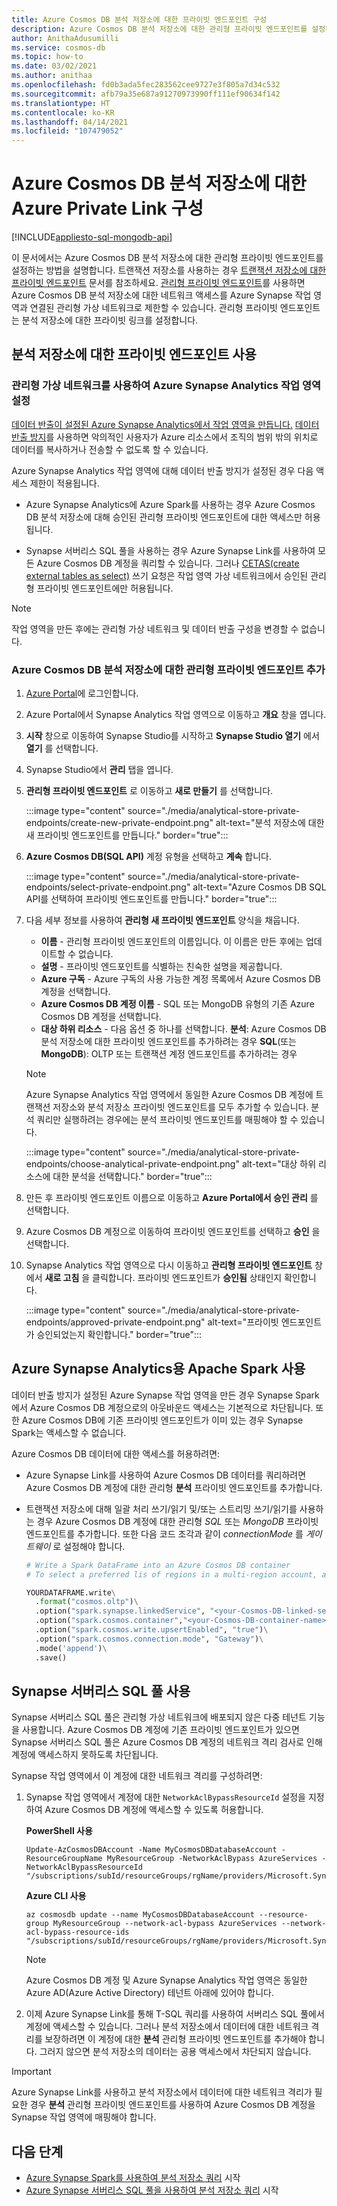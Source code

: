 ```yaml
---
title: Azure Cosmos DB 분석 저장소에 대한 프라이빗 엔드포인트 구성
description: Azure Cosmos DB 분석 저장소에 대한 관리형 프라이빗 엔드포인트를 설정하여 네트워크 액세스를 제한하는 방법을 알아봅니다.
author: AnithaAdusumilli
ms.service: cosmos-db
ms.topic: how-to
ms.date: 03/02/2021
ms.author: anithaa
ms.openlocfilehash: fd0b3ada5fec283562cee9727e3f805a7d34c532
ms.sourcegitcommit: afb79a35e687a91270973990ff111ef90634f142
ms.translationtype: HT
ms.contentlocale: ko-KR
ms.lasthandoff: 04/14/2021
ms.locfileid: "107479052"
---
```

# <a name="configure-azure-private-link-for-azure-cosmos-db-analytical-store"></a>Azure Cosmos DB 분석 저장소에 대한 Azure Private Link 구성
[!INCLUDE[appliesto-sql-mongodb-api](includes/appliesto-sql-mongodb-api.md)]

이 문서에서는 Azure Cosmos DB 분석 저장소에 대한 관리형 프라이빗 엔드포인트를 설정하는 방법을 설명합니다. 트랜잭션 저장소를 사용하는 경우 [트랜잭션 저장소에 대한 프라이빗 엔드포인트](how-to-configure-private-endpoints.md) 문서를 참조하세요. [관리형 프라이빗 엔드포인트](../synapse-analytics/security/synapse-workspace-managed-private-endpoints.md)를 사용하면 Azure Cosmos DB 분석 저장소에 대한 네트워크 액세스를 Azure Synapse 작업 영역과 연결된 관리형 가상 네트워크로 제한할 수 있습니다. 관리형 프라이빗 엔드포인트는 분석 저장소에 대한 프라이빗 링크를 설정합니다.

## <a name="enable-a-private-endpoint-for-the-analytical-store"></a>분석 저장소에 대한 프라이빗 엔드포인트 사용

### <a name="set-up-azure-synapse-analytics-workspace-with-a-managed-virtual-network"></a>관리형 가상 네트워크를 사용하여 Azure Synapse Analytics 작업 영역 설정

[데이터 반출이 설정된 Azure Synapse Analytics에서 작업 영역을 만듭니다.](../synapse-analytics/security/how-to-create-a-workspace-with-data-exfiltration-protection.md) [데이터 반출 방지](../synapse-analytics/security/workspace-data-exfiltration-protection.md)를 사용하면 악의적인 사용자가 Azure 리소스에서 조직의 범위 밖의 위치로 데이터를 복사하거나 전송할 수 없도록 할 수 있습니다.

Azure Synapse Analytics 작업 영역에 대해 데이터 반출 방지가 설정된 경우 다음 액세스 제한이 적용됩니다.

* Azure Synapse Analytics에 Azure Spark를 사용하는 경우 Azure Cosmos DB 분석 저장소에 대해 승인된 관리형 프라이빗 엔드포인트에 대한 액세스만 허용됩니다.

* Synapse 서버리스 SQL 풀을 사용하는 경우 Azure Synapse Link를 사용하여 모든 Azure Cosmos DB 계정을 쿼리할 수 있습니다. 그러나 [CETAS(create external tables as select)](../synapse-analytics/sql/develop-tables-cetas.md) 쓰기 요청은 작업 영역 가상 네트워크에서 승인된 관리형 프라이빗 엔드포인트에만 허용됩니다.

> [!NOTE]
> 작업 영역을 만든 후에는 관리형 가상 네트워크 및 데이터 반출 구성을 변경할 수 없습니다.

### <a name="add-a-managed-private-endpoint-for-azure-cosmos-db-analytical-store"></a>Azure Cosmos DB 분석 저장소에 대한 관리형 프라이빗 엔드포인트 추가

1. [Azure Portal](https://portal.azure.com/)에 로그인합니다.

1. Azure Portal에서 Synapse Analytics 작업 영역으로 이동하고 **개요** 창을 엽니다.

1. **시작** 창으로 이동하여 Synapse Studio를 시작하고 **Synapse Studio 열기** 에서 **열기** 를 선택합니다.

1. Synapse Studio에서 **관리** 탭을 엽니다.

1. **관리형 프라이빗 엔드포인트** 로 이동하고 **새로 만들기** 를 선택합니다.

   :::image type="content" source="./media/analytical-store-private-endpoints/create-new-private-endpoint.png" alt-text="분석 저장소에 대한 새 프라이빗 엔드포인트를 만듭니다." border="true":::

1. **Azure Cosmos DB(SQL API)** 계정 유형을 선택하고 **계속** 합니다.

   :::image type="content" source="./media/analytical-store-private-endpoints/select-private-endpoint.png" alt-text="Azure Cosmos DB SQL API를 선택하여 프라이빗 엔드포인트를 만듭니다." border="true":::

1. 다음 세부 정보를 사용하여 **관리형 새 프라이빗 엔드포인트** 양식을 채웁니다.

   * **이름** - 관리형 프라이빗 엔드포인트의 이름입니다. 이 이름은 만든 후에는 업데이트할 수 없습니다.
   * **설명** - 프라이빗 엔드포인트를 식별하는 친숙한 설명을 제공합니다.
   * **Azure 구독** - Azure 구독의 사용 가능한 계정 목록에서 Azure Cosmos DB 계정을 선택합니다.
   * **Azure Cosmos DB 계정 이름**  - SQL 또는 MongoDB 유형의 기존 Azure Cosmos DB 계정을 선택합니다.
   * **대상 하위 리소스** - 다음 옵션 중 하나를 선택합니다. **분석**: Azure Cosmos DB 분석 저장소에 대한 프라이빗 엔드포인트를 추가하려는 경우
     **SQL**(또는 **MongoDB**): OLTP 또는 트랜잭션 계정 엔드포인트를 추가하려는 경우

   > [!NOTE]
   > Azure Synapse Analytics 작업 영역에서 동일한 Azure Cosmos DB 계정에 트랜잭션 저장소와 분석 저장소 프라이빗 엔드포인트를 모두 추가할 수 있습니다. 분석 쿼리만 실행하려는 경우에는 분석 프라이빗 엔드포인트를 매핑해야 할 수 있습니다.

   :::image type="content" source="./media/analytical-store-private-endpoints/choose-analytical-private-endpoint.png" alt-text="대상 하위 리소스에 대한 분석을 선택합니다." border="true":::

1. 만든 후 프라이빗 엔드포인트 이름으로 이동하고 **Azure Portal에서 승인 관리** 를 선택합니다.

1. Azure Cosmos DB 계정으로 이동하여 프라이빗 엔드포인트를 선택하고 **승인** 을 선택합니다.

1. Synapse Analytics 작업 영역으로 다시 이동하고 **관리형 프라이빗 엔드포인트** 창에서 **새로 고침** 을 클릭합니다. 프라이빗 엔드포인트가 **승인됨** 상태인지 확인합니다.

   :::image type="content" source="./media/analytical-store-private-endpoints/approved-private-endpoint.png" alt-text="프라이빗 엔드포인트가 승인되었는지 확인합니다." border="true":::

## <a name="use-apache-spark-for-azure-synapse-analytics"></a>Azure Synapse Analytics용 Apache Spark 사용

데이터 반출 방지가 설정된 Azure Synapse 작업 영역을 만든 경우 Synapse Spark에서 Azure Cosmos DB 계정으로의 아웃바운드 액세스는 기본적으로 차단됩니다. 또한 Azure Cosmos DB에 기존 프라이빗 엔드포인트가 이미 있는 경우 Synapse Spark는 액세스할 수 없습니다.

Azure Cosmos DB 데이터에 대한 액세스를 허용하려면:

* Azure Synapse Link를 사용하여 Azure Cosmos DB 데이터를 쿼리하려면 Azure Cosmos DB 계정에 대한 관리형 **분석** 프라이빗 엔드포인트를 추가합니다.

* 트랜잭션 저장소에 대해 일괄 처리 쓰기/읽기 및/또는 스트리밍 쓰기/읽기를 사용하는 경우 Azure Cosmos DB 계정에 대한 관리형 *SQL* 또는 *MongoDB* 프라이빗 엔드포인트를 추가합니다. 또한 다음 코드 조각과 같이 *connectionMode* 를 *게이트웨이* 로 설정해야 합니다.

  ```python
  # Write a Spark DataFrame into an Azure Cosmos DB container
  # To select a preferred lis of regions in a multi-region account, add .option("spark.cosmos.preferredRegions", "<Region1>, <Region2>")
  
  YOURDATAFRAME.write\
    .format("cosmos.oltp")\
    .option("spark.synapse.linkedService", "<your-Cosmos-DB-linked-service-name>")\
    .option("spark.cosmos.container","<your-Cosmos-DB-container-name>")\
    .option("spark.cosmos.write.upsertEnabled", "true")\
    .option("spark.cosmos.connection.mode", "Gateway")\
    .mode('append')\
    .save()
  
  ```

## <a name="using-synapse-serverless-sql-pools"></a>Synapse 서버리스 SQL 풀 사용

Synapse 서버리스 SQL 풀은 관리형 가상 네트워크에 배포되지 않은 다중 테넌트 기능을 사용합니다. Azure Cosmos DB 계정에 기존 프라이빗 엔드포인트가 있으면 Synapse 서버리스 SQL 풀은 Azure Cosmos DB 계정의 네트워크 격리 검사로 인해 계정에 액세스하지 못하도록 차단됩니다.

Synapse 작업 영역에서 이 계정에 대한 네트워크 격리를 구성하려면:

1. Synapse 작업 영역에서 계정에 대한 `NetworkAclBypassResourceId` 설정을 지정하여 Azure Cosmos DB 계정에 액세스할 수 있도록 허용합니다.

   **PowerShell 사용**

   ```powershell-interactive
   Update-AzCosmosDBAccount -Name MyCosmosDBDatabaseAccount -ResourceGroupName MyResourceGroup -NetworkAclBypass AzureServices -NetworkAclBypassResourceId "/subscriptions/subId/resourceGroups/rgName/providers/Microsoft.Synapse/workspaces/wsName"
   ```

   **Azure CLI 사용**

   ```azurecli-interactive
   az cosmosdb update --name MyCosmosDBDatabaseAccount --resource-group MyResourceGroup --network-acl-bypass AzureServices --network-acl-bypass-resource-ids "/subscriptions/subId/resourceGroups/rgName/providers/Microsoft.Synapse/workspaces/wsName"
   ```

   > [!NOTE]
   > Azure Cosmos DB 계정 및 Azure Synapse Analytics 작업 영역은 동일한 Azure AD(Azure Active Directory) 테넌트 아래에 있어야 합니다.

2. 이제 Azure Synapse Link를 통해 T-SQL 쿼리를 사용하여 서버리스 SQL 풀에서 계정에 액세스할 수 있습니다. 그러나 분석 저장소에서 데이터에 대한 네트워크 격리를 보장하려면 이 계정에 대한 **분석** 관리형 프라이빗 엔드포인트를 추가해야 합니다. 그러지 않으면 분석 저장소의 데이터는 공용 액세스에서 차단되지 않습니다.

> [!IMPORTANT]
> Azure Synapse Link를 사용하고 분석 저장소에서 데이터에 대한 네트워크 격리가 필요한 경우 **분석** 관리형 프라이빗 엔드포인트를 사용하여 Azure Cosmos DB 계정을 Synapse 작업 영역에 매핑해야 합니다.

## <a name="next-steps"></a>다음 단계

* [Azure Synapse Spark를 사용하여 분석 저장소 쿼리](../synapse-analytics/synapse-link/how-to-query-analytical-store-spark.md?toc=/azure/cosmos-db/toc.json&bc=/azure/cosmos-db/breadcrumb/toc.json) 시작
* [Azure Synapse 서버리스 SQL 풀을 사용하여 분석 저장소 쿼리](../synapse-analytics/sql/query-cosmos-db-analytical-store.md?toc=/azure/cosmos-db/toc.json&bc=/azure/cosmos-db/breadcrumb/toc.json) 시작
